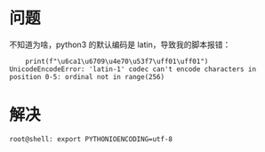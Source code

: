 # 问题
不知道为啥，python3 的默认编码是 latin，导致我的脚本报错：
```
    print(f"\u6ca1\u6709\u4e70\u53f7\uff01\uff01")
UnicodeEncodeError: 'latin-1' codec can't encode characters in position 0-5: ordinal not in range(256)
```

# 解决
```
root@shell: export PYTHONIOENCODING=utf-8
```
